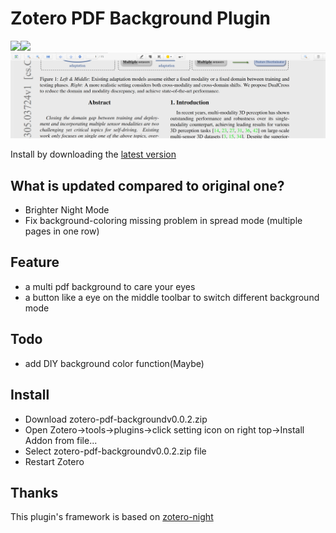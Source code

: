# Zotero PDF Background Plugin

![](example1.png)![](example2.png)![](example3.png)

Install by downloading the [latest version](https://github.com/attr0/zotero-pdf-background/releases/latest)



## What is updated compared to original one?

- Brighter Night Mode
- Fix background-coloring missing problem in spread mode (multiple pages in one row)



## Feature

* a multi pdf background to care your eyes
* a button like a eye on the middle toolbar to switch different background mode

## Todo

* add DIY background color function(Maybe)

## Install

- Download zotero-pdf-backgroundv0.0.2.zip
- Open Zotero->tools->plugins->click setting icon on right top->Install Addon from file...
- Select zotero-pdf-backgroundv0.0.2.zip file
- Restart Zotero

## Thanks
This plugin's framework is based on [zotero-night](https://github.com/tefkah/zotero-night)